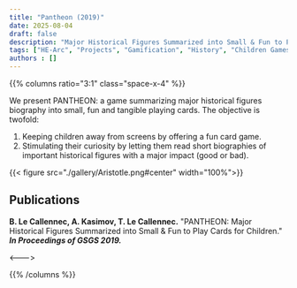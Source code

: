 ```yaml
---
title: "Pantheon (2019)"
date: 2025-08-04
draft: false
description: "Major Historical Figures Summarized into Small & Fun to Play Cards for Children"
tags: ["HE-Arc", "Projects", "Gamification", "History", "Children Games"]
authors : []
---
```


{{% columns ratio="3:1" class="space-x-4" %}} <!-- begin columns block -->

We present PANTHEON: a game summarizing major historical figures biography into small, fun and tangible playing cards. The objective is twofold:
1. Keeping children away from screens by offering a fun card game.
2. Stimulating their curiosity by letting them read short biographies of important historical figures with a major impact (good or bad).

{{< figure src="./gallery/Aristotle.png#center" width="100%">}}

## Publications

**B. Le Callennec, A. Kasimov, T. Le Callennec.**
"PANTHEON: Major Historical Figures Summarized into Small & Fun to Play Cards for Children."
***In Proceedings of GSGS 2019.***

<---> <!-- magic separator, between columns -->

<div class="[&>figure]:my-4">
</div>

{{% /columns %}}
